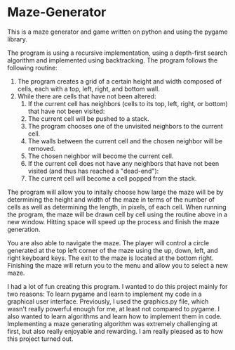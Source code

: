# Maze-Generator
This is a maze generator and game written on python and using the pygame library. 

The program is using a recursive implementation, using a depth-first search algorithm and implemented using backtracking. The program follows the following routine:

1. The program creates a grid of a certain height and width composed of cells, each with a top, left, right, and bottom wall.
2. While there are cells that have not been altered:
    1. If the current cell has neighbors (cells to its top, left, right, or bottom) that have not been visited:
      1. The current cell will be pushed to a stack.
      2. The program chooses one of the unvisited neighbors to the current cell.
      3. The walls between the current cell and the chosen neighbor will be removed.
      4. The chosen neighbor will become the current cell.
    2. If the current cell does not have any neighbors that have not been visited (and thus has reached a "dead-end"):
      1. The current cell will become a cell popped from the stack.

The program will allow you to initally choose how large the maze will be by determining the height and width of the maze in terms of the number of cells as well as determining the 
length, in pixels, of each cell. When running the program, the maze will be drawn cell by cell using the routine above in a new window. Hitting space will speed up the process and 
finish the maze generation. 

You are also able to navigate the maze. The player will control a circle generated at the top left corner of the maze using the up, down, left, and right keyboard keys. The exit 
to the maze is located at the bottom right. Finishing the maze will return you to the menu and allow you to select a new maze.

I had a lot of fun creating this program. I wanted to do this project mainly for two reasons: To learn pygame and learn to implement my code in a graphical user interface. 
Previously, I used the graphics.py file, which wasn't really powerful enough for me, at least not compared to pygame. I also wanted to learn algorithms and learn how to implement 
them in code. Implementing a maze generating algorithm was extremely challenging at first, but also really enjoyable and rewarding. I am really pleased as to how this project 
turned out.
